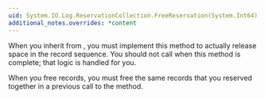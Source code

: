 ```yaml
---
uid: System.IO.Log.ReservationCollection.FreeReservation(System.Int64)
additional_notes.overrides: *content
---
```


<p>When you inherit from <xref href="System.IO.Log.ReservationCollection"></xref>, you must implement this method to actually release space in the record sequence. You should not call <xref href="System.IO.Log.ReservationCollection.ReservationFreed(System.Int64)"></xref> when this method is complete; that logic is handled for you.  
  
 When you free records, you must free the same records that you reserved together in a previous call to the <xref href="erload:System.IO.Log.IRecordSequence.ReserveAndAppend"></xref> method.</p>



